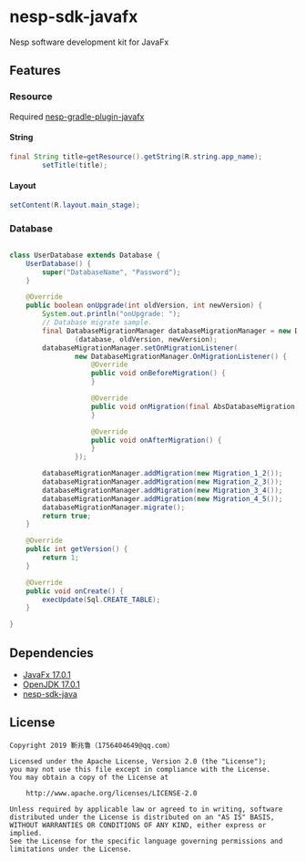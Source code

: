 # nesp-sdk-javafx

Nesp software development kit for JavaFx

## Features

### Resource

Required [nesp-gradle-plugin-javafx](https://github.com/nespjin/nesp-gradle-plugin-javafx)

#### String

```java
final String title=getResource().getString(R.string.app_name);
        setTitle(title);
```

#### Layout

```java
setContent(R.layout.main_stage);
```

### Database

```java

class UserDatabase extends Database {
    UserDatabase() {
        super("DatabaseName", "Password");
    }

    @Override
    public boolean onUpgrade(int oldVersion, int newVersion) {
        System.out.println("onUpgrade: ");
        // Database migrate sample.
        final DatabaseMigrationManager databaseMigrationManager = new DatabaseMigrationManager
                (database, oldVersion, newVersion);
        databaseMigrationManager.setOnMigrationListener(
                new DatabaseMigrationManager.OnMigrationListener() {
                    @Override
                    public void onBeforeMigration() {
                    }

                    @Override
                    public void onMigration(final AbsDatabaseMigration migration) {
                    }

                    @Override
                    public void onAfterMigration() {
                    }
                });

        databaseMigrationManager.addMigration(new Migration_1_2());
        databaseMigrationManager.addMigration(new Migration_2_3());
        databaseMigrationManager.addMigration(new Migration_3_4());
        databaseMigrationManager.addMigration(new Migration_4_5());
        databaseMigrationManager.migrate();
        return true;
    }

    @Override
    public int getVersion() {
        return 1;
    }

    @Override
    public void onCreate() {
        execUpdate(Sql.CREATE_TABLE);
    }

}
```

## Dependencies

- [JavaFx 17.0.1](https://openjfx.io/)
- [OpenJDK 17.0.1](http://www.planetjdk.org/projects/jdk/)
- [nesp-sdk-java](https://github.com/nespjin/nesp-sdk-java)

## License

```
Copyright 2019 靳兆鲁（1756404649@qq.com）

Licensed under the Apache License, Version 2.0 (the "License");
you may not use this file except in compliance with the License.
You may obtain a copy of the License at

    http://www.apache.org/licenses/LICENSE-2.0

Unless required by applicable law or agreed to in writing, software
distributed under the License is distributed on an "AS IS" BASIS,
WITHOUT WARRANTIES OR CONDITIONS OF ANY KIND, either express or implied.
See the License for the specific language governing permissions and
limitations under the License.

```
